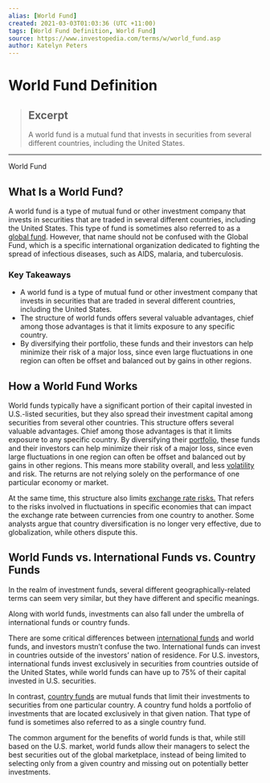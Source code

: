 ```yaml
---
alias: [World Fund]
created: 2021-03-03T01:03:36 (UTC +11:00)
tags: [World Fund Definition, World Fund]
source: https://www.investopedia.com/terms/w/world_fund.asp
author: Katelyn Peters
---
```


# World Fund Definition

> ## Excerpt
> A world fund is a mutual fund that invests in securities from several different countries, including the United States.

---

World Fund
## What Is a World Fund?

A world fund is a type of mutual fund or other investment company that invests in securities that are traded in several different countries, including the United States. This type of fund is sometimes also referred to as a [global fund](https://www.investopedia.com/terms/g/globalfund.asp). However, that name should not be confused with the Global Fund, which is a specific international organization dedicated to fighting the spread of infectious diseases, such as AIDS, malaria, and tuberculosis.

### Key Takeaways

-   A world fund is a type of mutual fund or other investment company that invests in securities that are traded in several different countries, including the United States.
-   The structure of world funds offers several valuable advantages, chief among those advantages is that it limits exposure to any specific country.
-   By diversifying their portfolio, these funds and their investors can help minimize their risk of a major loss, since even large fluctuations in one region can often be offset and balanced out by gains in other regions.

## How a World Fund Works

World funds typically have a significant portion of their capital invested in U.S.-listed securities, but they also spread their investment capital among securities from several other countries. This structure offers several valuable advantages. Chief among those advantages is that it limits exposure to any specific country. By diversifying their [portfolio](https://www.investopedia.com/terms/p/portfolio.asp), these funds and their investors can help minimize their risk of a major loss, since even large fluctuations in one region can often be offset and balanced out by gains in other regions. This means more stability overall, and less [volatility](https://www.investopedia.com/terms/v/volatility.asp) and risk. The returns are not relying solely on the performance of one particular economy or market.

At the same time, this structure also limits [exchange rate risks.](https://www.investopedia.com/articles/forex/082515/how-avoid-exchange-rate-risk.asp) That refers to the risks involved in fluctuations in specific economies that can impact the exchange rate between currencies from one country to another. Some analysts argue that country diversification is no longer very effective, due to globalization, while others dispute this.

## World Funds vs. International Funds vs. Country Funds

In the realm of investment funds, several different geographically-related terms can seem very similar, but they have different and specific meanings.

Along with world funds, investments can also fall under the umbrella of international funds or country funds.

There are some critical differences between [international funds](https://www.investopedia.com/terms/i/internationalfund.asp) and world funds, and investors mustn’t confuse the two. International funds can invest in countries outside of the investors’ nation of residence. For U.S. investors, international funds invest exclusively in securities from countries outside of the United States, while world funds can have up to 75% of their capital invested in U.S. securities.

In contrast, [country funds](https://www.investopedia.com/terms/c/countryfund.asp) are mutual funds that limit their investments to securities from one particular country. A country fund holds a portfolio of investments that are located exclusively in that given nation. That type of fund is sometimes also referred to as a single country fund.

The common argument for the benefits of world funds is that, while still based on the U.S. market, world funds allow their managers to select the best securities out of the global marketplace, instead of being limited to selecting only from a given country and missing out on potentially better investments.
